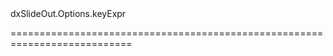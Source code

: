 <!--id-->dxSlideOut.Options.keyExpr<!--/id-->
<!--merge--><!--/merge-->
<!--hidden--><!--/hidden-->
===========================================================================
